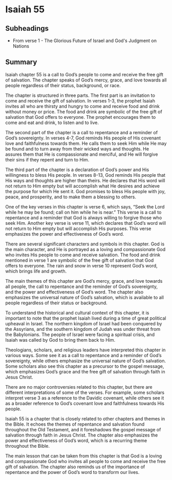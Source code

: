 # Isaiah 55

## Subheadings

* From verse 1 - The Glorious Future of Israel and God's Judgment on Nations

## Summary

Isaiah chapter 55 is a call to God’s people to come and receive the free gift of salvation. The chapter speaks of God’s mercy, grace, and love towards all people regardless of their status, background, or race. 

The chapter is structured in three parts. The first part is an invitation to come and receive the gift of salvation. In verses 1-3, the prophet Isaiah invites all who are thirsty and hungry to come and receive food and drink without money or price. The food and drink are symbolic of the free gift of salvation that God offers to everyone. The prophet encourages them to come and eat and drink, to listen and to live. 

The second part of the chapter is a call to repentance and a reminder of God’s sovereignty. In verses 4-7, God reminds His people of His covenant love and faithfulness towards them. He calls them to seek Him while He may be found and to turn away from their wicked ways and thoughts. He assures them that He is compassionate and merciful, and He will forgive their sins if they repent and turn to Him. 

The third part of the chapter is a declaration of God’s power and His willingness to bless His people. In verses 8-13, God reminds His people that His ways and thoughts are higher than theirs. He declares that His word will not return to Him empty but will accomplish what He desires and achieve the purpose for which He sent it. God promises to bless His people with joy, peace, and prosperity, and to make them a blessing to others.

One of the key verses in this chapter is verse 6, which says, “Seek the Lord while he may be found; call on him while he is near.” This verse is a call to repentance and a reminder that God is always willing to forgive those who seek Him. Another key verse is verse 11, which declares that God’s word will not return to Him empty but will accomplish His purposes. This verse emphasizes the power and effectiveness of God’s word.

There are several significant characters and symbols in this chapter. God is the main character, and He is portrayed as a loving and compassionate God who invites His people to come and receive salvation. The food and drink mentioned in verse 1 are symbolic of the free gift of salvation that God offers to everyone. The rain and snow in verse 10 represent God’s word, which brings life and growth.

The main themes of this chapter are God’s mercy, grace, and love towards all people, the call to repentance and the reminder of God’s sovereignty, and the power and effectiveness of God’s word. The chapter also emphasizes the universal nature of God’s salvation, which is available to all people regardless of their status or background.

To understand the historical and cultural context of this chapter, it is important to note that the prophet Isaiah lived during a time of great political upheaval in Israel. The northern kingdom of Israel had been conquered by the Assyrians, and the southern kingdom of Judah was under threat from the Babylonians. The people of Israel were facing a spiritual crisis, and Isaiah was called by God to bring them back to Him.

Theologians, scholars, and religious leaders have interpreted this chapter in various ways. Some see it as a call to repentance and a reminder of God’s sovereignty, while others emphasize the universal nature of God’s salvation. Some scholars also see this chapter as a precursor to the gospel message, which emphasizes God’s grace and the free gift of salvation through faith in Jesus Christ.

There are no major controversies related to this chapter, but there are different interpretations of some of the verses. For example, some scholars interpret verse 3 as a reference to the Davidic covenant, while others see it as a broader reference to God’s covenant love and faithfulness towards His people.

Isaiah 55 is a chapter that is closely related to other chapters and themes in the Bible. It echoes the themes of repentance and salvation found throughout the Old Testament, and it foreshadows the gospel message of salvation through faith in Jesus Christ. The chapter also emphasizes the power and effectiveness of God’s word, which is a recurring theme throughout the Bible.

The main lesson that can be taken from this chapter is that God is a loving and compassionate God who invites all people to come and receive the free gift of salvation. The chapter also reminds us of the importance of repentance and the power of God’s word to transform our lives.